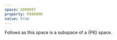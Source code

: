 ```yaml
---
space: S000087
property: P000006
value: true
---
```


Follows as this space is a subspace of a {P6} space.